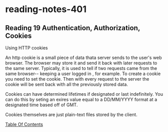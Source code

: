 # reading-notes-401


## Reading 19 Authentication, Authorization, Cookies

Using HTTP cookies

An http cookie is a small piece of data thata server sends to the user's web browser. The browser may store it and send it back with later requests to the same server. Typically, it is used to tell if two requests came from the same browser-- keeping a user logged in , for example.  To create a cookie you need to set the cookie. Then with every request to the server the cookie will be sent back with all the previously stored data. 

Cookies can have determined lifetimes if designated or last indefinitely. You can do this by seting an exires value equal to a DD/MM/YYYY format at a designated time based off of GMT.

Cookies themselves are just plain-text files stored by the client.


[Table Of Contents](README.md)